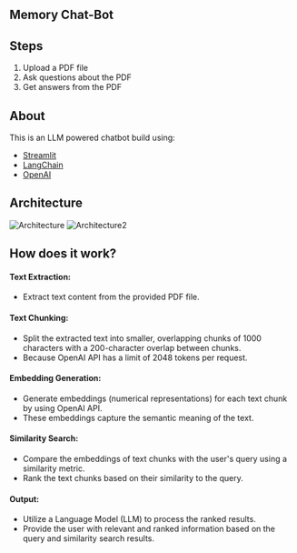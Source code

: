 ## Memory Chat-Bot

## Steps
1. Upload a PDF file
2. Ask questions about the PDF
3. Get answers from the PDF

## About
This is an LLM powered chatbot build using:
 - [Streamlit](https://streamlit.io/)
 - [LangChain](https://python.langchain.com/docs/get_started/introduction.html)
 - [OpenAI](https://openai.com/)

## Architecture
![Architecture](https://github.com/GangadharNeelam/Memory-Chat-Bot/assets/93145713/679b2af6-acf4-4de1-bf4c-e599544b549c)
![Architecture2](https://github.com/GangadharNeelam/Memory-Chat-Bot/assets/93145713/76891f0c-99e1-4a2a-ae3c-a49eb0cdc951)


## How does it work?
#### Text Extraction: 
 - Extract text content from the provided PDF file.
#### Text Chunking: 
 - Split the extracted text into smaller, overlapping chunks of 1000 characters with a 200-character overlap between chunks.
 - Because OpenAI API has a limit of 2048 tokens per request.
#### Embedding Generation:
 - Generate embeddings (numerical representations) for each text chunk by using OpenAI API.
 - These embeddings capture the semantic meaning of the text.
#### Similarity Search: 
 - Compare the embeddings of text chunks with the user's query using a similarity metric.
 - Rank the text chunks based on their similarity to the query.
#### Output:
 - Utilize a Language Model (LLM) to process the ranked results.
 - Provide the user with relevant and ranked information based on the query and similarity search results.
